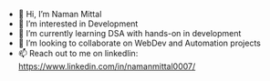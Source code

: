 - 👋 Hi, I’m Naman Mittal
- 👀 I’m interested in Development
- 🌱 I’m currently learning DSA with hands-on in development
- 💞️ I’m looking to collaborate on WebDev and Automation projects
- 📫 Reach out to me on linkedlin: https://www.linkedin.com/in/namanmittal0007/

<!---
Namanmittal0007/Namanmittal0007 is a ✨ special ✨ repository because its `README.md` (this file) appears on your GitHub profile.
You can click the Preview link to take a look at your changes.
--->
